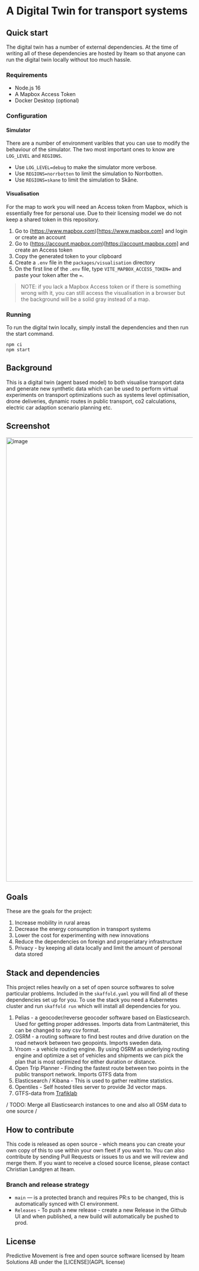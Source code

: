 # A Digital Twin for transport systems

## Quick start

The digital twin has a number of external dependencies. At the time of writing all of these dependencies are hosted by Iteam so that anyone can run the digital twin locally without too much hassle.

### Requirements

- Node.js 16
- A Mapbox Access Token
- Docker Desktop (optional)

### Configuration

#### Simulator

There are a number of environment varibles that you can use to modify the behaviour of the simulator. The two most important ones to know are `LOG_LEVEL` and `REGIONS`.

- Use `LOG_LEVEL=debug` to make the simulator more verbose.
- Use `REGIONS=norrbotten` to limit the simulation to Norrbotten.
- Use `REGIONS=skane` to limit the simulation to Skåne.

#### Visualisation

For the map to work you will need an Access token from Mapbox, which is essentially free for personal use. Due to their licensing model we do not keep a shared token in this repository.

1. Go to (https://www.mapbox.com)[https://www.mapbox.com] and login or create an account
2. Go to (https://account.mapbox.com)[https://account.mapbox.com] and create an Access token
3. Copy the generated token to your clipboard
4. Create a `.env` file in the `packages/visualisation` directory
5. On the first line of the `.env` file, type `VITE_MAPBOX_ACCESS_TOKEN=` and paste your token after the `=`.

> NOTE: if you lack a Mapbox Access token or if there is something wrong with it, you can still access the visualisation in a browser but the background will be a solid gray instead of a map.

### Running

To run the digital twin locally, simply install the dependencies and then run the start command.

```shell
npm ci
npm start
```

## Background

This is a digital twin (agent based model) to both visualise transport data and generate new synthetic data which can be used to perform virtual experiments on transport optimizations such as systems level optimisation, drone deliveries, dynamic routes in public transport, co2 calculations, electric car adaption scenario planning etc.

## Screenshot

<img width="1198" alt="image" src="https://user-images.githubusercontent.com/395843/185745414-f05228a5-d03c-4745-9281-de0fdee414c2.png">

## Goals

These are the goals for the project:

1. Increase mobility in rural areas
2. Decrease the energy consumption in transport systems
3. Lower the cost for experimenting with new innovations
4. Reduce the dependencies on foreign and properiatary infrastructure
5. Privacy - by keeping all data locally and limit the amount of personal data stored

## Stack and dependencies

This project relies heavily on a set of open source softwares to solve particular problems. Included in the `skaffold.yaml` you will find all of these dependencies set up for you. To use the stack you need a Kubernetes cluster and run `skaffold run` which will install all dependencies for you.

1. Pelias - a geocoder/reverse geocoder software based on Elasticsearch. Used for getting proper addresses. Imports data from Lantmäteriet, this can be changed to any csv format.
2. OSRM - a routing software to find best routes and drive duration on the road network between two geopoints. Imports sweden data.
3. Vroom - a vehicle routing engine. By using OSRM as underlying routing engine and optimize a set of vehicles and shipments we can pick the plan that is most optimized for either duration or distance.
4. Open Trip Planner - Finding the fastest route between two points in the public transport network. Imports GTFS data from
5. Elasticsearch / Kibana - This is used to gather realtime statistics.
6. Opentiles - Self hosted tiles server to provide 3d vector maps.
7. GTFS-data from [Trafiklab](https://developer.trafiklab.se/)

/ TODO: Merge all Elasticsearch instances to one and also all OSM data to one source /

## How to contribute

This code is released as open source - which means you can create your own copy of this to use within your own fleet if you want to. You can also contribute by sending Pull Requests or issues to us and we will review and merge them. If you want to receive a closed source license, please contact Christian Landgren at Iteam.

### Branch and release strategy

- `main` — is a protected branch and requires PR:s to be changed, this is automatically synced with CI environment.
- `Releases` - To push a new release - create a new Release in the Github UI and when published, a new build will automatically be pushed to prod.

## License

Predictive Movement is free and open source software licensed by Iteam Solutions AB under the [LICENSE](AGPL license)
